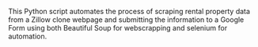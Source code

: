 This Python script automates the process of scraping rental property data from a Zillow clone webpage and submitting the information to a Google Form using both Beautiful Soup for webscrapping and selenium for automation.
